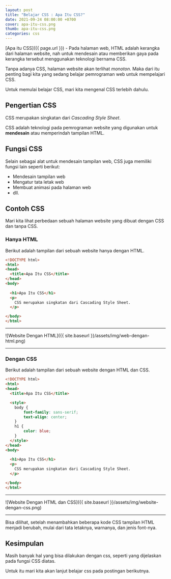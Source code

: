 ```yaml
---
layout: post
title: "Belajar CSS : Apa Itu CSS?"
date: 2021-09-24 08:00:00 +0700
cover: apa-itu-css.png
thumb: apa-itu-css.png
categories: css
---
```


[Apa itu CSS]({{ page.url }}) - Pada halaman web, HTML adalah kerangka dari halaman website, nah untuk mendesain atau memberikan gaya pada kerangka tersebut menggunakan teknologi bernama CSS.

Tanpa adanya CSS, halaman website akan terlihat *monoton*. Maka dari itu penting bagi kita yang sedang belajar pemrograman web untuk mempelajari CSS.

Untuk memulai belajar CSS, mari kita mengenal CSS terlebih dahulu.

## Pengertian CSS

CSS merupakan singkatan dari *Cascading Style Sheet*.

CSS adalah teknologi pada pemrograman website yang digunakan untuk __mendesain__ atau memperindah tampilan HTML.

## Fungsi CSS

Selain sebagai alat untuk mendesain tampilan web, CSS juga memiliki fungsi lain seperti berikut:

* Mendesain tampilan web
* Mengatur tata letak web
* Membuat animasi pada halaman web
* dll.

## Contoh CSS

Mari kita lihat perbedaan sebuah halaman website yang dibuat dengan CSS dan tanpa CSS.

### Hanya HTML

Berikut adalah tampilan dari sebuah website hanya dengan HTML.

```html
<!DOCTYPE html>
<html>
<head>
  <title>Apa Itu CSS</title>
</head>
<body>
  
  <h1>Apa Itu CSS</h1>
  <p>
  	CSS merupakan singkatan dari Cascading Style Sheet.
  </p>

</body>
</html>
```

***

![Website Dengan HTML]({{ site.baseurl }}/assets/img/web-dengan-html.png)

***

### Dengan CSS

Berikut adalah tampilan dari sebuah website dengan HTML dan CSS.

```html
<!DOCTYPE html>
<html>
<head>
  <title>Apa Itu CSS</title>

  <style>
  	body {
  		font-family: sans-serif;
  		text-align: center;
  	}
  	h1 {
  		color: blue;
  	}
  </style>
</head>
<body>
  
  <h1>Apa Itu CSS</h1>
  <p>
  	CSS merupakan singkatan dari Cascading Style Sheet.
  </p>

</body>
</html>

```

***

![Website Dengan HTML dan CSS]({{ site.baseurl }}/assets/img/website-dengan-css.png)

***

Bisa dilihat, setelah menambahkan beberapa kode CSS tampilan HTML menjadi berubah, mulai dari tata letaknya, warnanya, dan jenis font-nya.

## Kesimpulan

Masih banyak hal yang bisa dilakukan dengan css, seperti yang dijelaskan pada fungsi CSS diatas.

Untuk itu mari kita akan lanjut belajar css pada postingan berikutnya.